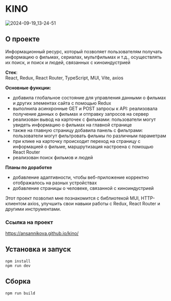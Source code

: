 # KINO
![2024-09-19_13-24-51](https://github.com/user-attachments/assets/adc02e8f-ba2b-4a79-ada9-b2a6f89f100c)

## О проекте
Информационный ресурс, который позволяет пользователям получать информацию о фильмах, сериалах, мультфильмах и т.д., осуществлять их поиск, и поиск и людей, связанных с киноиндустрией

**Стек**:  
React, Redux, React Router, TypeScript, MUI, Vite, axios

**Основные функции:**
- добавила глобальное состояние для управления данными о фильмах и других элементах сайта с помощью Redux
- выполнила асинхронные GET и POST запросы к API: реализовала получение данных о фильмах и отправку запросов на сервер
- реализован вывод на карточек с фильмами: пользователи могут увидеть информацию о фильмах на главной странице
- также на главную страницу добавила панель с фильтрами: пользователи могут фильтровать фильмы по различным параметрам
- при клике на карточку происходит переход на страницу с информацией о фильме, маршрутизация настроена с помощью React Router
- реализован поиск фильмов и людей

**Планы по доработке**
- добавление адаптивности, чтобы веб-приложение корректно отображалось на разных устройствах
- добавление страницы о человеке, связанной с киноиндустрией
  

Этот проект позволил мне познакомится с библиотекой MUI, HTTP-клиентом axios, улучшить свои навыки работы с Redux, React Router и другими инструментами.

### Ссылка на проект
https://ansannikova.github.io/kino/


## Установка и запуск

```
npm install
npm run dev
```

## Сборка

```
npm run build
```

